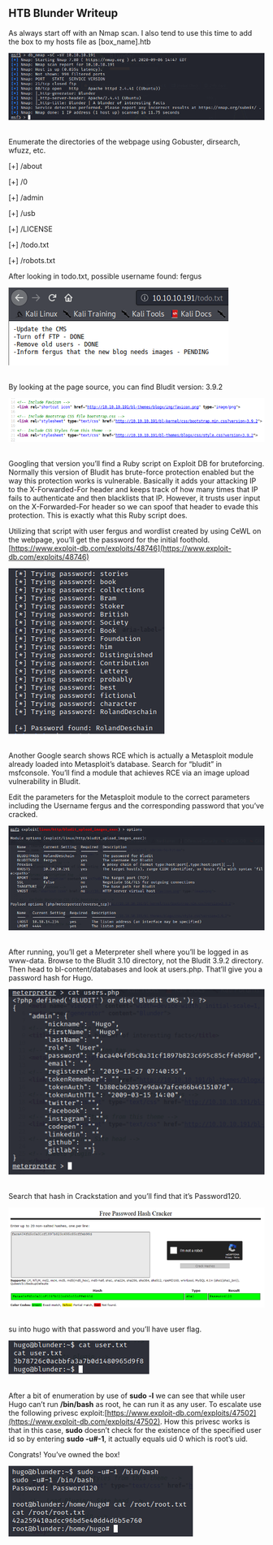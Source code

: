 ## HTB Blunder Writeup

As always start off with an Nmap scan. I also tend to use this time to add the box to my hosts file as [box_name].htb

![scan](Pictures/blunderScan.png)<br><br>

Enumerate the directories of the webpage using Gobuster, dirsearch, wfuzz, etc.

[+] /about

[+] /0

[+] /admin

[+] /usb

[+] /LICENSE

[+] /todo.txt

[+] /robots.txt

After looking in todo.txt, possible username found: fergus

![todo](Pictures/blunderToDo.png)<br><br>

By looking at the page source, you can find Bludit version: 3.9.2

![bludit](Pictures/blunderBludit.png)<br><br>

Googling that version you’ll find a Ruby script on Exploit DB for bruteforcing. Normally this version of Bludit has brute-force protection enabled but the way this protection works is vulnerable. Basically it adds your attacking IP to the X-Forwarded-For header and keeps track of how many times that IP fails to authenticate and then blacklists that IP. However, it trusts user input on the X-Forwarded-For header so we can spoof that header to evade this protection. This is exactly what this Ruby script does.

Utilizing that script with user fergus and wordlist created by using CeWL on the webpage, you’ll get the password for the initial foothold. [https://www.exploit-db.com/exploits/48746](https://www.exploit-db.com/exploits/48746)

![script](Pictures/blunderScript.png)<br><br>

Another Google search shows RCE which is actually a Metasploit module already loaded into Metasploit’s database. Search for “bludit” in msfconsole. You’ll find a module that achieves RCE via an image upload vulnerability in Bludit.

Edit the parameters for the Metasploit module to the correct parameters including the Username fergus and the corresponding password that you’ve cracked.

![metasploit](Pictures/blunderMetasploit.png)<br><br>

After running, you’ll get a Meterpreter shell where you’ll be logged in as www-data.
Browse to the Bludit 3.10 directory, not the Bludit 3.9.2 directory. Then head to bl-content/databases and look at users.php. That’ll give you a password hash for Hugo.

![meterpreter](Pictures/blunderMeterpreter.png)<br><br>

Search that hash in Crackstation and you’ll find that it’s Password120.

![crack](Pictures/blunderCrack.png)<br><br>

su into hugo with that password and you’ll have user flag.

![user](Pictures/blunderUser.png)<br><br>

After a bit of enumeration by use of **sudo -l** we can see that while user Hugo can’t run **/bin/bash** as root, he can run it as any user. To escalate use the following privesc exploit:[https://www.exploit-db.com/exploits/47502](https://www.exploit-db.com/exploits/47502). How this privesc works is that in this case, **sudo** doesn’t check for the existence of the specified user id so by entering **sudo -u#-1**, it actually equals uid 0 which is root’s uid.

Congrats! You’ve owned the box!

![root](Pictures/blunderRoot.png)
